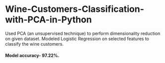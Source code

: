 # Wine-Customers-Classification-with-PCA-in-Python
Used PCA (an unsupervised technique) to perform dimensionality reduction on given dataset. Modeled Logistic Regression on selected features to classify the wine customers. 

#### Model accuracy- 97.22%.
